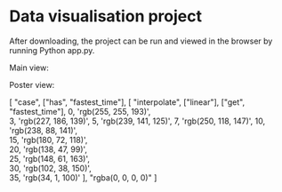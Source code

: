 # Data visualisation project

After downloading, the project can be run and viewed in the browser by running Python app.py.

Main view:

Poster view:

[
"case",
["has", "fastest_time"],
[
"interpolate",
["linear"],
["get", "fastest_time"],
0, 'rgb(255, 255, 193)',  
 3, 'rgb(227, 186, 139)',
5, 'rgb(239, 141, 125)',
7, 'rgb(250, 118, 147)',
10, 'rgb(238, 88, 141)',  
 15, 'rgb(180, 72, 118)',  
 20, 'rgb(138, 47, 99)',  
 25, 'rgb(148, 61, 163)',  
 30, 'rgb(102, 38, 150)',  
 35, 'rgb(34, 1, 100)'
],
"rgba(0, 0, 0, 0)"
]
